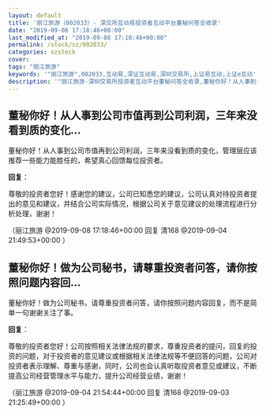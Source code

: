 ```yaml
---
layout: default
title: '丽江旅游（002033）- 深交所互动易投资者互动平台董秘问答全收录'
date: "2019-09-08 17:18:46+00:00"
last_modified_at: "2019-09-08 17:18:46+00:00"
permalink: /stock/sz/002033/
categories: szstock
cover: 
tags: "丽江旅游"
keywords: '"丽江旅游",002033,互动易,深证互动易,深圳交易所,上证易互动,上证e互动'
description: '"丽江旅游-深圳交易所投资者互动平台董秘问答全收录,董秘你好！从人事到公司市值再到公司利润，三年来没看到质的变化，管理层应该推荐一些能力能胜任的，希望真心回馈每位投资者。"'
---
```


## 董秘你好！从人事到公司市值再到公司利润，三年来没看到质的变化...

董秘你好！从人事到公司市值再到公司利润，三年来没看到质的变化，管理层应该推荐一些能力能胜任的，希望真心回馈每位投资者。

**回复**：

尊敬的投资者您好！感谢您的建议，公司已知悉您的建议，公司认真对待投资者提出的意见和建议，并结合公司实际情况，根据公司关于意见建议的处理流程进行分析处理，谢谢！ 

（丽江旅游  @2019-09-08 17:18:46+00:00 回复 清168  @2019-09-04 21:49:53+00:00 ）

## 董秘你好！做为公司秘书，请尊重投资者问答，请你按照问题内容回...

董秘你好！做为公司秘书，请尊重投资者问答，请你按照问题内容回复，而不是简单一句谢谢关注了事。

**回复**：

尊敬的投资者您好！公司按照相关法律法规的要求，尊重投资者的提问，回复的投资的问题，对于投资者的意见建议或根据相关法律法规等不便回答的问题，公司对投资者表示理解、尊重与感谢，同时，公司也会认真听取投资者意见或建议，不断提高公司经营管理水平与能力，提升公司经营业绩，谢谢！ 

（丽江旅游  @2019-09-04 21:54:44+00:00 回复 清168  @2019-09-03 21:25:49+00:00 ）

